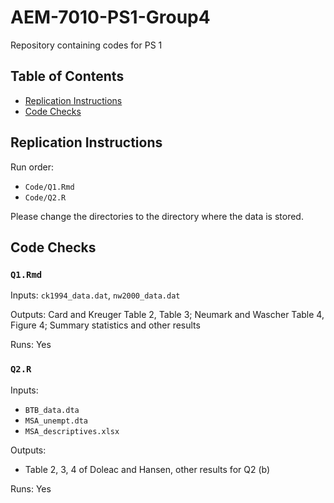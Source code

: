 # AEM-7010-PS1-Group4
Repository containing codes for PS 1

## Table of Contents

- [Replication Instructions](#replication-instructions)
- [Code Checks](#code-checks)

## Replication Instructions

Run order:

- `Code/Q1.Rmd` 
- `Code/Q2.R` 

Please change the directories to the directory where the data is stored.

## Code Checks

### `Q1.Rmd`

Inputs: `ck1994_data.dat`, `nw2000_data.dat`

Outputs: Card and Kreuger Table 2, Table 3; Neumark and Wascher Table 4, Figure 4; Summary statistics and other results

Runs: Yes

### `Q2.R`

Inputs: 
- `BTB_data.dta`
- `MSA_unempt.dta`
- `MSA_descriptives.xlsx`

Outputs: 
- Table 2, 3, 4 of Doleac and Hansen, other results for Q2 (b)

Runs: Yes


